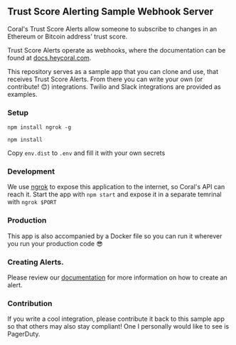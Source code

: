 ## Trust Score Alerting Sample Webhook Server

Coral's Trust Score Alerts allow someone to subscribe to changes in an Ethereum or Bitcoin address' trust score.

Trust Score Alerts operate as webhooks, where the documentation can be found at [docs.heycoral.com](https://docs.heycoral.com/#a4c802a5-dbd3-4f6b-b351-ae81a4e3c659).

This repository serves as a sample app that you can clone and use, that receives Trust Score Alerts. From there you can write your own (or contribute! 😊) integrations. Twilio and Slack integrations are provided as examples.


### Setup
`npm install ngrok -g`

`npm install`

Copy `env.dist` to `.env` and fill it with your own secrets

### Development
We use [ngrok](https://ngrok.com/) to expose this application to the internet, so Coral's API can reach it.
Start the app with `npm start` and expose it in a separate temrinal with `ngrok $PORT`


### Production
This app is also accompanied by a Docker file so you can run it wherever you run your production code 😎


### Creating Alerts.
Please review our [documentation](https://docs.heycoral.com/#a4c802a5-dbd3-4f6b-b351-ae81a4e3c659) for more information on how to create an alert.


### Contribution
If you write a cool integration, please contribute it back to this sample app so that others may also stay compliant! One I personally would like to see is PagerDuty.
